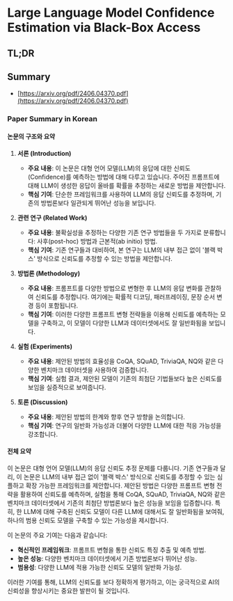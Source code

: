 # Large Language Model Confidence Estimation via Black-Box Access
## TL;DR
## Summary
- [https://arxiv.org/pdf/2406.04370.pdf](https://arxiv.org/pdf/2406.04370.pdf)

### Paper Summary in Korean

#### 논문의 구조와 요약

1. **서론 (Introduction)**
    - **주요 내용**: 이 논문은 대형 언어 모델(LLM)의 응답에 대한 신뢰도(Confidence)를 예측하는 방법에 대해 다루고 있습니다. 주어진 프롬프트에 대해 LLM이 생성한 응답이 올바를 확률을 추정하는 새로운 방법을 제안합니다.
    - **핵심 기여**: 단순한 프레임워크를 사용하여 LLM의 응답 신뢰도를 추정하며, 기존의 방법론보다 일관되게 뛰어난 성능을 보입니다.

2. **관련 연구 (Related Work)**
    - **주요 내용**: 불확실성을 추정하는 다양한 기존 연구 방법들을 두 가지로 분류합니다: 사후(post-hoc) 방법과 근본적(ab initio) 방법.
    - **핵심 기여**: 기존 연구들과 대비하여, 본 연구는 LLM의 내부 접근 없이 '블랙 박스' 방식으로 신뢰도를 추정할 수 있는 방법을 제안합니다.

3. **방법론 (Methodology)**
    - **주요 내용**: 프롬프트를 다양한 방법으로 변형한 후 LLM의 응답 변화를 관찰하여 신뢰도를 추정합니다. 여기에는 확률적 디코딩, 패러프레이징, 문장 순서 변경 등이 포함됩니다.
    - **핵심 기여**: 이러한 다양한 프롬프트 변형 전략들을 이용해 신뢰도를 예측하는 모델을 구축하고, 이 모델이 다양한 LLM과 데이터셋에서도 잘 일반화됨을 보입니다.

4. **실험 (Experiments)**
    - **주요 내용**: 제안된 방법의 효율성을 CoQA, SQuAD, TriviaQA, NQ와 같은 다양한 벤치마크 데이터셋을 사용하여 검증합니다.
    - **핵심 기여**: 실험 결과, 제안된 모델이 기존의 최첨단 기법들보다 높은 신뢰도를 보임을 실증적으로 보여줍니다.

5. **토론 (Discussion)**
    - **주요 내용**: 제안된 방법의 한계와 향후 연구 방향을 논의합니다.
    - **핵심 기여**: 연구의 일반화 가능성과 더불어 다양한 LLM에 대한 적응 가능성을 강조합니다.

#### 전체 요약

이 논문은 대형 언어 모델(LLM)의 응답 신뢰도 추정 문제를 다룹니다. 기존 연구들과 달리, 이 논문은 LLM의 내부 접근 없이 '블랙 박스' 방식으로 신뢰도를 추정할 수 있는 심플하고 확장 가능한 프레임워크를 제안합니다. 제안된 방법은 다양한 프롬프트 변형 전략을 활용하여 신뢰도를 예측하며, 실험을 통해 CoQA, SQuAD, TriviaQA, NQ와 같은 벤치마크 데이터셋에서 기존의 최첨단 방법론보다 높은 성능을 보임을 입증합니다. 특히, 한 LLM에 대해 구축된 신뢰도 모델이 다른 LLM에 대해서도 잘 일반화됨을 보여줘, 하나의 범용 신뢰도 모델을 구축할 수 있는 가능성을 제시합니다.

이 논문의 주요 기여는 다음과 같습니다:
- **혁신적인 프레임워크**: 프롬프트 변형을 통한 신뢰도 특징 추출 및 예측 방법.
- **높은 성능**: 다양한 벤치마크 데이터셋에서 기존 방법론보다 뛰어난 성능.
- **범용성**: 다양한 LLM에 적용 가능한 신뢰도 모델의 일반화 가능성.

이러한 기여를 통해, LLM의 신뢰도를 보다 정확하게 평가하고, 이는 궁극적으로 AI의 신뢰성을 향상시키는 중요한 발판이 될 것입니다.